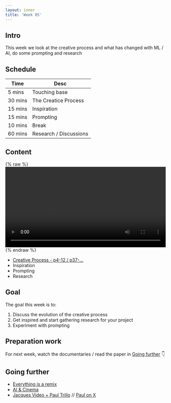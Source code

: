 ```yaml
---
layout: inner
title: 'Week 05'
---
```


## Intro

This week we look at the creative process and what has changed with ML / AI, do some prompting and research

## Schedule

| Time    | Desc                   |
| ------- | ---------------------- |
| 5 mins  | Touching base          |
| 30 mins | The Creatice Process   |
| 15 mins | Inspiration            |
| 15 mins | Prompting              |
| 10 mins | Break                  |
| 60 mins | Research / Discussions |

## Content

{% raw %}
<video controls width="100%" src="https://github.com/digitalideation/digcre_h2401/raw/refs/heads/main/content/videos/rick_rubin.mp4" title="Rick Rubin"></video>
{% endraw %}

- [Creative Process - p4-12 / p37-...](../slides/week03_04.pdf)
- Inspiration
- Prompting
- Research

## Goal

The goal this week is to:

1. Discuss the evolution of the creative process
2. Get inspired and start gathering research for your project
3. Experiment with prompting

## Preparation work

For next week, watch the documentaries / read the paper in [Going further](#going-further) :point_down:

## Going further

- [Everything is a remix](https://www.youtube.com/watch?v=X9RYuvPCQUA)
- [AI & Cinema](https://www.arte.tv/de/videos/116733-000-A/ki-maschinentraeume-im-film/)
- [Jacques Video + Paul Trillo](https://vimeo.com/874986396) // [Paul on X](https://x.com/paultrillo)